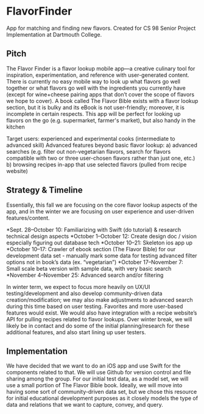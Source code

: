 # FlavorFinder
App for matching and finding new flavors. Created for CS 98 Senior Project Implementation at Dartmouth College.

## Pitch
The Flavor Finder is a flavor lookup mobile app—a creative culinary tool for inspiration, experimentation, and reference with user-generated content. There is currently no easy mobile way to look up what flavors go well together or what flavors go well with the ingredients you currently have (except for wine+cheese pairing apps that don’t cover the scope of flavors we hope to cover). A book called The Flavor Bible exists with a flavor lookup section, but it is bulky and its eBook is not user-friendly; moreover, it is incomplete in certain respects. This app will be perfect for looking up flavors on the go (e.g. supermarket, farmer's market), but also handy in the kitchen

Target users: experienced and experimental cooks (intermediate to advanced skill)
Advanced features beyond basic flavor lookup:
    a) advanced searches (e.g. filter out non-vegetarian flavors, search for flavors compatible with two or three user-chosen flavors rather than just one, etc.)
    b) browsing recipes in-app that use selected flavors (pulled from recipe website)

## Strategy & Timeline
Essentially, this fall we are focusing on the core flavor lookup aspects of the app, and in the winter we are focusing on user experience and user-driven features/content.

*Sept. 28–October 10: Familiarizing with Swift (do tutorial) & research technical design aspects
*October 1–October 12: Create design doc / vision especially figuring out database tech
*October 10–21: Skeleton ios app up
*October 10–17: Crawler of ebook section (The Flavor Bible) for our development data set - manually mark some data for testing advanced filter options not in book’s data (ex. “vegetarian”)
*October 17–November 7: Small scale beta version with sample data, with very basic search
*November 4–November 25: Advanced search and/or filtering

In winter term, we expect to focus more heavily on UX/UI testing/development and also develop community-driven data creation/modification; we may also make adjustments to advanced search during this time based on user testing. Favorites and more user-based features would exist. We would also have integration with a recipe website’s API for pulling recipes related to flavor lookups. Over winter break, we will likely be in contact and do some of the initial planning/research for these additional features, and also start lining up user testers.

## Implementation
We have decided that we want to do an iOS app and use Swift for the components related to that. We will use Github for version control and file sharing among the group. For our initial test data, as a model set, we will use a small portion of The Flavor Bible book. Ideally, we will move into having some sort of community-driven data set, but we chose this resource for initial educational development purposes as it closely models the type of data and relations that we want to capture, convey, and query.